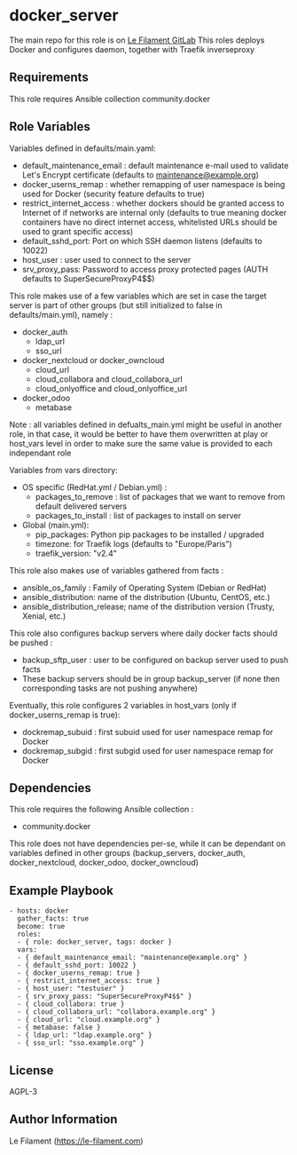 docker_server
=========
The main repo for this role is on [Le Filament GitLab](https://sources.le-filament.com/lefilament/ansible-roles/docker_server.git)
This roles deploys Docker and configures daemon, together with Traefik inverseproxy

Requirements
------------

This role requires Ansible collection community.docker

Role Variables
--------------

Variables defined in defaults/main.yaml:
* default_maintenance_email : default maintenance e-mail used to validate Let's Encrypt certificate (defaults to maintenance@example.org)
* docker_userns_remap : whether remapping of user namespace is being used for Docker (security feature defaults to true)
* restrict_internet_access : whether dockers should be granted access to Internet of if networks are internal only (defaults to true meaning docker containers have no direct internet access, whitelisted URLs should be used to grant specific access)
* default_sshd_port: Port on which SSH daemon listens (defaults to 10022)
* host_user : user used to connect to the server
* srv_proxy_pass: Password to access proxy protected pages (AUTH defaults to SuperSecureProxyP4$$)

This role makes use of a few variables which are set in case the target server is part of other groups (but still initialized to false in defaults/main.yml), namely :
* docker_auth
  * ldap_url
  * sso_url
* docker_nextcloud or docker_owncloud
  * cloud_url
  * cloud_collabora and cloud_collabora_url
  * cloud_onlyoffice and cloud_onlyoffice_url
* docker_odoo
  * metabase

Note : all variables defined in defualts_main.yml might be useful in another role, in that case, it would be better to have them overwritten at play or host_vars level in order to make sure the same value is provided to each independant role

Variables from vars directory:
* OS specific (RedHat.yml / Debian.yml) :
  * packages_to_remove : list of packages that we want to remove from default delivered servers
  * packages_to_install : list of packages to install on server
* Global (main.yml):
  * pip_packages: Python pip packages to be installed / upgraded
  * timezone: for Traefik logs (defaults to "Europe/Paris")
  * traefik_version: "v2.4"

This role also makes use of variables gathered from facts :
* ansible_os_family : Family of Operating System (Debian or RedHat)
* ansible_distribution: name of the distribution (Ubuntu, CentOS, etc.)
* ansible_distribution_release; name of the distribution version (Trusty, Xenial, etc.)

This role also configures backup servers where daily docker facts should be pushed :
* backup_sftp_user : user to be configured on backup server used to push facts
* These backup servers should be in group backup_server (if none then corresponding tasks are not pushing anywhere)

Eventually, this role configures 2 variables in host_vars (only if docker_userns_remap is true):
* dockremap_subuid : first subuid used for user namespace remap for Docker
* dockremap_subgid : first subgid used for user namespace remap for Docker

Dependencies
------------

This role requires the following Ansible collection :
* community.docker

This role does not have dependencies per-se, while it can be dependant on variables defined in other groups (backup_servers, docker_auth, docker_nextcloud, docker_odoo, docker_owncloud)

Example Playbook
----------------


    - hosts: docker
      gather_facts: true
      become: true
      roles:
      - { role: docker_server, tags: docker }
      vars:
      - { default_maintenance_email: "maintenance@example.org" }
      - { default_sshd_port: 10022 }
      - { docker_userns_remap: true }
      - { restrict_internet_access: true }
      - { host_user: "testuser" }
      - { srv_proxy_pass: "SuperSecureProxyP4$$" }
      - { cloud_collabora: true }
      - { cloud_collabora_url: "collabora.example.org" }
      - { cloud_url: "cloud.example.org" }
      - { metabase: false }
      - { ldap_url: "ldap.example.org" }
      - { sso_url: "sso.example.org" }

License
-------

AGPL-3

Author Information
------------------

Le Filament (https://le-filament.com)
